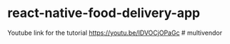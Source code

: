 # react-native-food-delivery-app
Youtube link for the tutorial
https://youtu.be/IDVOCjOPaGc
#   m u l t i v e n d o r  
 